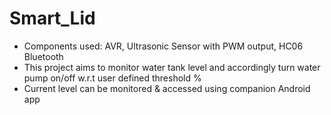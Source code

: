 # Smart_Lid

* Components used: AVR, Ultrasonic Sensor with PWM output, HC06 Bluetooth
* This project aims to monitor water tank level and accordingly turn water pump on/off w.r.t user defined threshold %
* Current level can be monitored & accessed using companion Android app
